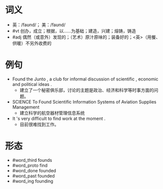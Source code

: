 # 词义
- 英：/faʊnd/； 美：/faʊnd/
- #vt 创办，成立；根据，以……为基础；建造，兴建；熔铸，铸造
- #adj 偶然（或意外）发现的；（艺术）原汁原味的；装备好的；<英>（用餐、供暖）不另外收费的
# 例句
- Found the Junto , a club for informal discussion of scientific , economic and political ideas .
	- 建立了一个秘密俱乐部，讨论的主题是政治、经济和科学等时事方面的问题。
- SCIENCE To Found Scientific Information Systems of Aviation Supplies Management
	- 建立科学的航空器材管理信息系统
- It 's very difficult to find work at the moment .
	- 目前很难找到工作。
# 形态
- #word_third founds
- #word_proto find
- #word_done founded
- #word_past founded
- #word_ing founding
